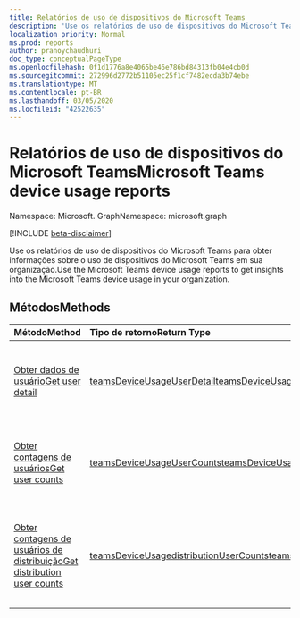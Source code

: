 ```yaml
---
title: Relatórios de uso de dispositivos do Microsoft Teams
description: 'Use os relatórios de uso de dispositivos do Microsoft Teams para obter informações sobre o uso de dispositivos do Microsoft Teams em sua organização. '
localization_priority: Normal
ms.prod: reports
author: pranoychaudhuri
doc_type: conceptualPageType
ms.openlocfilehash: 0f1d1776a8e4065be46e786bd84313fb04e4cb0d
ms.sourcegitcommit: 272996d2772b51105ec25f1cf7482ecda3b74ebe
ms.translationtype: MT
ms.contentlocale: pt-BR
ms.lasthandoff: 03/05/2020
ms.locfileid: "42522635"
---
```

# <a name="microsoft-teams-device-usage-reports"></a><span data-ttu-id="f009e-103">Relatórios de uso de dispositivos do Microsoft Teams</span><span class="sxs-lookup"><span data-stu-id="f009e-103">Microsoft Teams device usage reports</span></span>

<span data-ttu-id="f009e-104">Namespace: Microsoft. Graph</span><span class="sxs-lookup"><span data-stu-id="f009e-104">Namespace: microsoft.graph</span></span>

[!INCLUDE [beta-disclaimer](../../includes/beta-disclaimer.md)]

<span data-ttu-id="f009e-105">Use os relatórios de uso de dispositivos do Microsoft Teams para obter informações sobre o uso de dispositivos do Microsoft Teams em sua organização.</span><span class="sxs-lookup"><span data-stu-id="f009e-105">Use the Microsoft Teams device usage reports to get insights into the Microsoft Teams device usage in your organization.</span></span> 

## <a name="methods"></a><span data-ttu-id="f009e-106">Métodos</span><span class="sxs-lookup"><span data-stu-id="f009e-106">Methods</span></span>

| <span data-ttu-id="f009e-107">Método</span><span class="sxs-lookup"><span data-stu-id="f009e-107">Method</span></span>                                   | <span data-ttu-id="f009e-108">Tipo de retorno</span><span class="sxs-lookup"><span data-stu-id="f009e-108">Return Type</span></span>                              | <span data-ttu-id="f009e-109">Descrição</span><span class="sxs-lookup"><span data-stu-id="f009e-109">Description</span></span>                              |
| :--------------------------------------- | :--------------------------------------- | :--------------------------------------- |
| [<span data-ttu-id="f009e-110">Obter dados de usuário</span><span class="sxs-lookup"><span data-stu-id="f009e-110">Get user detail</span></span>](../api/reportroot-getteamsdeviceusageuserdetail.md) | [<span data-ttu-id="f009e-111">teamsDeviceUsageUserDetail</span><span class="sxs-lookup"><span data-stu-id="f009e-111">teamsDeviceUsageUserDetail</span></span>](../resources/teamsdeviceusageuserdetail.md) | <span data-ttu-id="f009e-112">Obtém detalhes sobre o uso de dispositivos do Microsoft Teams por usuário.</span><span class="sxs-lookup"><span data-stu-id="f009e-112">Get details about Microsoft Teams device usage by user.</span></span> |
| [<span data-ttu-id="f009e-113">Obter contagens de usuários</span><span class="sxs-lookup"><span data-stu-id="f009e-113">Get user counts</span></span>](../api/reportroot-getteamsdeviceusageusercounts.md) | [<span data-ttu-id="f009e-114">teamsDeviceUsageUserCounts</span><span class="sxs-lookup"><span data-stu-id="f009e-114">teamsDeviceUsageUserCounts</span></span>](../resources/teamsdeviceusageusercounts.md) | <span data-ttu-id="f009e-115">Obtém o número de usuários exclusivos diários por tipo de dispositivo.</span><span class="sxs-lookup"><span data-stu-id="f009e-115">Get the number of daily unique users by device type.</span></span> |
| [<span data-ttu-id="f009e-116">Obter contagens de usuários de distribuição</span><span class="sxs-lookup"><span data-stu-id="f009e-116">Get distribution user counts</span></span>](../api/reportroot-getteamsdeviceusagedistributionusercounts.md) | [<span data-ttu-id="f009e-117">teamsDeviceUsagedistributionUserCounts</span><span class="sxs-lookup"><span data-stu-id="f009e-117">teamsDeviceUsagedistributionUserCounts</span></span>](../resources/teamsdeviceusagedistributionusercounts.md) | <span data-ttu-id="f009e-118">Obtém o número de usuários exclusivos por tipo de dispositivo no período de tempo selecionado.</span><span class="sxs-lookup"><span data-stu-id="f009e-118">Get the number of unique users by device type over the selected time period.</span></span> |

